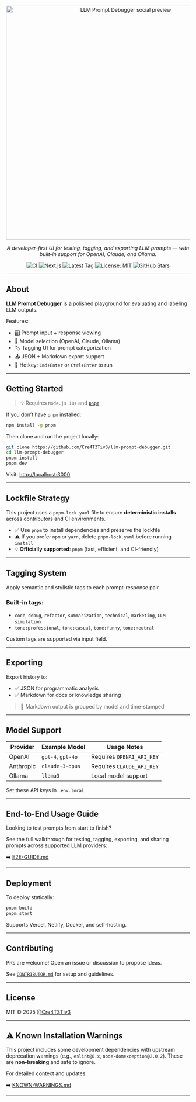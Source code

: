 <p align="center">
  <a href="https://github.com/Cre4T3Tiv3/llm-prompt-debugger" target="_blank">
    <img src="https://raw.githubusercontent.com/Cre4T3Tiv3/llm-prompt-debugger/main/docs/assets/llm-debugger-preview.jpg" alt="LLM Prompt Debugger social preview" width="640"/>
  </a>
</p>

<p align="center"><em>
A developer-first UI for testing, tagging, and exporting LLM prompts — with built-in support for OpenAI, Claude, and Ollama.
</em></p>

<p align="center">
  <a href="https://github.com/Cre4T3Tiv3/llm-prompt-debugger/actions/workflows/ci.yml" target="_blank">
    <img src="https://github.com/Cre4T3Tiv3/llm-prompt-debugger/actions/workflows/ci.yml/badge.svg?branch=main" alt="CI">
  </a>
  <a href="https://nextjs.org" target="_blank">
    <img src="https://img.shields.io/badge/Next.js-14-black" alt="Next.js">
  </a>
  <a href="https://github.com/Cre4T3Tiv3/llm-prompt-debugger/tags" target="_blank">
    <img src="https://img.shields.io/github/v/tag/Cre4T3Tiv3/llm-prompt-debugger" alt="Latest Tag">
  </a>
  <a href="https://github.com/Cre4T3Tiv3/llm-prompt-debugger/blob/main/LICENSE" target="_blank">
    <img src="https://img.shields.io/badge/license-MIT-blue.svg" alt="License: MIT">
  </a>
  <a href="https://github.com/Cre4T3Tiv3/llm-prompt-debugger/stargazers" target="_blank">
    <img src="https://img.shields.io/github/stars/Cre4T3Tiv3/llm-prompt-debugger?style=social" alt="GitHub Stars">
  </a>
</p>

---

## About

**LLM Prompt Debugger** is a polished playground for evaluating and labeling LLM outputs.

Features:

- 🎛️ Prompt input + response viewing
- 🧩 Model selection (OpenAI, Claude, Ollama)
- 🏷️ Tagging UI for prompt categorization
- 📤 JSON + Markdown export support
- 🧪 Hotkey: `Cmd+Enter` or `Ctrl+Enter` to run

---

## Getting Started

> 💡 Requires `Node.js 18+` and [`pnpm`](https://pnpm.io)

If you don’t have `pnpm` installed:

```bash
npm install -g pnpm
```

Then clone and run the project locally:

```bash
git clone https://github.com/Cre4T3Tiv3/llm-prompt-debugger.git
cd llm-prompt-debugger
pnpm install
pnpm dev
```

Visit: [http://localhost:3000](http://localhost:3000)

---

## Lockfile Strategy

This project uses a `pnpm-lock.yaml` file to ensure **deterministic installs** across contributors and CI environments.

- ✅ Use `pnpm` to install dependencies and preserve the lockfile
- ⚠️ If you prefer `npm` or `yarn`, delete `pnpm-lock.yaml` before running `install`
- 💡 **Officially supported**: `pnpm` (fast, efficient, and CI-friendly)

---

## Tagging System

Apply semantic and stylistic tags to each prompt-response pair.

### Built-in tags:

- `code`, `debug`, `refactor`, `summarization`, `technical`, `marketing`, `LLM`, `simulation`
- `tone:professional`, `tone:casual`, `tone:funny`, `tone:neutral`

Custom tags are supported via input field.

---

## Exporting

Export history to:

- ✅ JSON for programmatic analysis
- ✅ Markdown for docs or knowledge sharing

> 🧠 Markdown output is grouped by model and time-stamped

---

## Model Support

| Provider  | Example Model     | Usage Notes               |
| --------- | ----------------- | ------------------------- |
| OpenAI    | `gpt-4`, `gpt-4o` | Requires `OPENAI_API_KEY` |
| Anthropic | `claude-3-opus`   | Requires `CLAUDE_API_KEY` |
| Ollama    | `llama3`          | Local model support       |

Set these API keys in `.env.local`

---

## End-to-End Usage Guide

Looking to test prompts from start to finish?

See the full walkthrough for testing, tagging, exporting, and sharing prompts across supported LLM providers:

➡️ [E2E-GUIDE.md](./docs/E2E-GUIDE.md)

---

## Deployment

To deploy statically:

```bash
pnpm build
pnpm start
```

Supports Vercel, Netlify, Docker, and self-hosting.

---

## Contributing

PRs are welcome! Open an issue or discussion to propose ideas.

See [`CONTRIBUTOR.md`](./CONTRIBUTOR.md) for setup and guidelines.

---

## License

MIT © 2025 [@Cre4T3Tiv3](https://github.com/Cre4T3Tiv3)

---

## ⚠️ Known Installation Warnings

This project includes some development dependencies with upstream deprecation warnings (e.g., `eslint@8.x`, `node-domexception@2.0.2`). These are **non-breaking** and safe to ignore.

For detailed context and updates:

➡️ [KNOWN-WARNINGS.md](./docs/KNOWN-WARNINGS.md)

---
